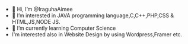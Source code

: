 - 👋 Hi, I’m @IraguhaAimee
- 👀 I’m interested in JAVA programming language,C,C++,PHP,CSS & HTML,JS,NODE JS.
- 🌱 I’m currently learning Computer Science
- I'm interested also in Website Design by using Wordpress,Framer etc.


<!---
IraguhaAimee/IraguhaAimee is a ✨ special ✨ repository because its `README.md` (this file) appears on your GitHub profile.
You can click the Preview link to take a look at your changes.
--->
